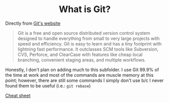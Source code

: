 <h1 align="center">What is Git?</h1></center>

Directly from [Git's website](https://git-scm.com/)
> Git is a free and open source distributed version control system designed to handle everything from small to very large projects with speed and efficiency. Git is easy to learn and has a tiny footprint with lightning fast performance. It outclasses SCM tools like Subversion, CVS, Perforce, and ClearCase with features like cheap local branching, convenient staging areas, and multiple workflows.

Honestly, I don't plan on adding much to this subfolder. I use Git 99.9% of the time at work and most of the commands are muscle memory at this point; however, there are still some commands I simply don't use b/c I never found them to be useful (i.e.: `git rebase`)

[Cheat sheet](https://education.github.com/git-cheat-sheet-education.pdf)
